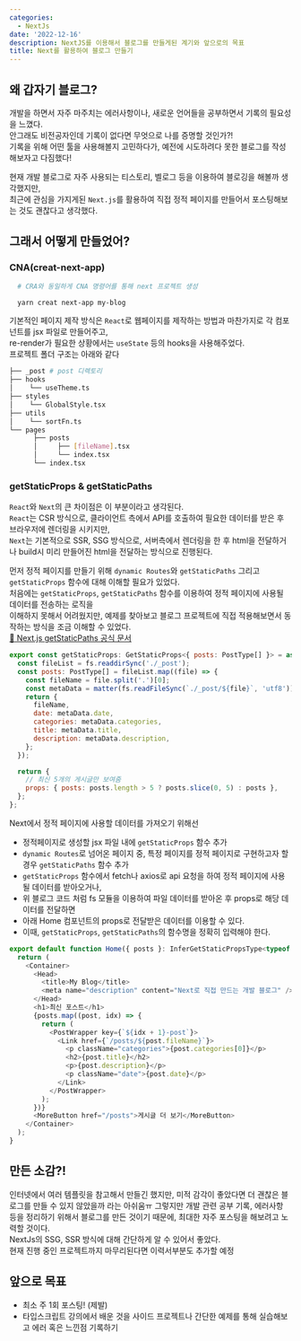 ```yaml
---
categories:
  - NextJs
date: '2022-12-16'
description: NextJS를 이용해서 블로그를 만들게된 계기와 앞으로의 목표
title: Next를 활용하여 블로그 만들기
---
```


## 왜 갑자기 블로그?

개발을 하면서 자주 마주치는 에러사항이나, 새로운 언어들을 공부하면서 기록의 필요성을 느꼈다.  
안그래도 비전공자인데 기록이 없다면 무엇으로 나를 증명할 것인가?!  
기록을 위해 어떤 툴을 사용해볼지 고민하다가, 예전에 시도하려다 못한 블로그를 작성해보자고 다짐했다!

현재 개발 블로그로 자주 사용되는 티스토리, 벨로그 등을 이용하여 블로깅을 해볼까 생각했지만,  
최근에 관심을 가지게된 `Next.js`를 활용하여 직접 정적 페이지를 만들어서 포스팅해보는 것도 괜찮다고 생각했다.

## 그래서 어떻게 만들었어?

### CNA(creat-next-app)

```bash
  # CRA와 동일하게 CNA 명령어를 통해 next 프로젝트 생성

  yarn creat next-app my-blog
```

기본적인 페이지 제작 방식은 `React`로 웹페이지를 제작하는 방법과 마찬가지로 각 컴포넌트를 jsx 파일로 만들어주고,  
re-render가 필요한 상황에서는 `useState` 등의 hooks을 사용해주었다.  
프로젝트 폴더 구조는 아래와 같다

```bash
├── _post # post 디렉토리
├── hooks
│    └── useTheme.ts
├── styles
│    └── GlobalStyle.tsx
├── utils
│    └── sortFn.ts
└── pages
      ├── posts
      │     ├── [fileName].tsx
      │     └── index.tsx
      └── index.tsx

```

### getStaticProps & getStaticPaths

`React`와 `Next`의 큰 차이점은 이 부분이라고 생각된다.  
`React`는 CSR 방식으로, 클라이언트 측에서 API를 호출하여 필요한 데이터를 받은 후 브라우저에 렌더링을 시키지만,  
`Next`는 기본적으로 SSR, SSG 방식으로, 서버측에서 렌더링을 한 후 html을 전달하거나 build시 미리 만들어진 html을 전달하는 방식으로 진행된다.

먼저 정적 페이지를 만들기 위해 `dynamic Routes`와 `getStaticPaths` 그리고 `getStaticProps` 함수에 대해 이해할 필요가 있었다.  
처음에는 `getStaticProps`, `getStaticPaths` 함수를 이용하여 정적 페이지에 사용될 데이터를 전송하는 로직을  
이해하지 못해서 어려웠지만, 예제를 찾아보고 블로그 프로젝트에 직접 적용해보면서 동작하는 방식을 조금 이해할 수 있었다.  
[📖 Next.js getStaticPaths 공식 문서](https://nextjs.org/docs/basic-features/data-fetching/get-static-paths)

```javascript
export const getStaticProps: GetStaticProps<{ posts: PostType[] }> = async () => {
  const fileList = fs.readdirSync('./_post');
  const posts: PostType[] = fileList.map((file) => {
    const fileName = file.split('.')[0];
    const metaData = matter(fs.readFileSync(`./_post/${file}`, 'utf8')).data;
    return {
      fileName,
      date: metaData.date,
      categories: metaData.categories,
      title: metaData.title,
      description: metaData.description,
    };
  });

  return {
    // 최신 5개의 게시글만 보여줌
    props: { posts: posts.length > 5 ? posts.slice(0, 5) : posts },
  };
};
```

Next에서 정적 페이지에 사용할 데이터를 가져오기 위해선

- 정적페이지로 생성할 jsx 파일 내에 `getStaticProps` 함수 추가
- `dynamic Routes`로 넘어온 페이지 중, 특정 페이지를 정적 페이지로 구현하고자 할 경우 `getStaticPaths` 함수 추가
- `getStaticProps` 함수에서 fetch나 axios로 api 요청을 하여 정적 페이지에 사용될 데이터를 받아오거나,
- 위 블로그 코드 처럼 fs 모듈을 이용하여 파일 데이터를 받아온 후 props로 해당 데이터를 전달하면
- 아래 Home 컴포넌트의 props로 전달받은 데이터를 이용할 수 있다.
- 이때, `getStaticProps`, `getStaticPaths`의 함수명을 정확히 입력해야 한다.

```javascript
export default function Home({ posts }: InferGetStaticPropsType<typeof getStaticProps>) {
  return (
    <Container>
      <Head>
        <title>My Blog</title>
        <meta name="description" content="Next로 직접 만드는 개발 블로그" />
      </Head>
      <h1>최신 포스트</h1>
      {posts.map((post, idx) => {
        return (
          <PostWrapper key={`${idx + 1}-post`}>
            <Link href={`/posts/${post.fileName}`}>
              <p className="categories">{post.categories[0]}</p>
              <h2>{post.title}</h2>
              <p>{post.description}</p>
              <p className="date">{post.date}</p>
            </Link>
          </PostWrapper>
        );
      })}
      <MoreButton href="/posts">게시글 더 보기</MoreButton>
    </Container>
  );
}
```

## 만든 소감?!

인터넷에서 여러 템플릿을 참고해서 만들긴 했지만, 미적 감각이 좋았다면 더 괜찮은 블로그를 만들 수 있지 않았을까 라는 아쉬움ㅠ
그렇지만 개발 관련 공부 기록, 에러사항 등을 정리하기 위해서 블로그를 만든 것이기 때문에, 최대한 자주 포스팅을 해보려고 노력할 것이다.  
NextJs의 SSG, SSR 방식에 대해 간단하게 알 수 있어서 좋았다.  
현재 진행 중인 프로젝트까지 마무리된다면 이력서부분도 추가할 예정

## 앞으로 목표

- 최소 주 1회 포스팅! (제발)
- 타입스크립트 강의에서 배운 것을 사이드 프로젝트나 간단한 예제를 통해 실습해보고 에러 혹은 느낀점 기록하기
